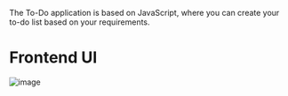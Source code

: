 The To-Do application is based on JavaScript, where you can create your to-do list based on your requirements.


# Frontend UI

![image](https://github.com/Deva52500/To-Do-App-/assets/50032741/227dcf96-507b-4d11-a1c9-a86f2991903c)
